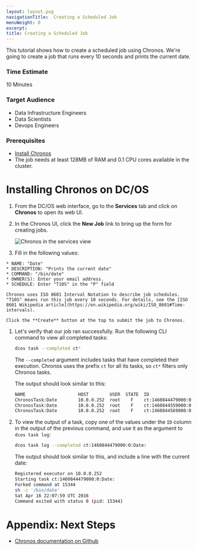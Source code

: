 ```yaml
---
layout: layout.pug
navigationTitle:  Creating a Scheduled Job
menuWeight: 0
excerpt:
title: Creating a Scheduled Job
---
```


This tutorial shows how to create a scheduled job using Chronos.
We're going to create a job that runs every 10 seconds and prints the current date.

### Time Estimate

10 Minutes

### Target Audience

- Data Infrastructure Engineers
- Data Scientists
- Devops Engineers

### Prerequisites

- [Install Chronos][1]
- The job needs at least 128MB of RAM and 0.1 CPU cores available in the cluster.

# <a name="chronosinstall"></a>Installing Chronos on DC/OS

1.  From the DC/OS web interface, go to the **Services** tab and click on **Chronos** to open its web UI.

1.  In the Chronos UI, click the **New Job** link to bring up the form for creating jobs.

    ![Chronos in the services view](/1.7/usage/tutorials/img/ui-chronos-new-job.png)

1.    Fill in the following values:

    * NAME: "Date"
    * DESCRIPTION: "Prints the current date"
    * COMMAND: "/bin/date"
    * OWNER(S): Enter your email address.
    * SCHEDULE: Enter "T10S" in the "P" field

    Chronos uses ISO 8601 Interval Notation to describe job schedules. "T10S" means run this job every 10 seconds. For details, see the [ISO 8601 Wikipedia article](https://en.wikipedia.org/wiki/ISO_8601#Time-intervals).

    Click the **Create** button at the top to submit the job to Chronos.

1.  Let's verify that our job ran successfully. Run the following CLI command to view all completed tasks:

    ```bash
    dcos task --completed ct*
    ```

    The `--completed` argument includes tasks that have completed their execution. Chronos uses the prefix `ct` for all its tasks, so `ct*` filters only Chronos tasks.

    The output should look similar to this:

    ```bash
    NAME                    HOST        USER  STATE  ID
    ChronosTask:Date        10.0.0.252  root    F    ct:1460844479000:0:Date:
    ChronosTask:Date        10.0.0.252  root    F    ct:1460844559000:0:Date:
    ChronosTask:Date        10.0.0.252  root    F    ct:1460844569000:0:Date:
    ```

1.  To view the output of a task, copy one of the values under the `ID` column in the output of the previous command, and use it as the argument to `dcos task log`:

    ```bash
    dcos task log --completed ct:1460844479000:0:Date:
    ```

    The output should look similar to this, and include a line with the current date:

    ```bash
    Registered executor on 10.0.0.252
    Starting task ct:1460844479000:0:Date:
    Forked command at 15344
    sh -c '/bin/date'
    Sat Apr 16 22:07:59 UTC 2016
    Command exited with status 0 (pid: 15344)
    ```

# Appendix: Next Steps

- [Chronos documentation on Github][2]

 [1]: /1.7/usage/tutorials/chronos/
 [2]: http://mesos.github.io/chronos/
